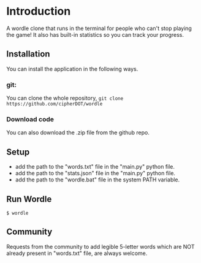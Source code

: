 # Introduction
A wordle clone that runs in the terminal for people who can't stop playing the game!
It also has built-in statistics so you can track your progress. 

## Installation
You can install the application in the following ways.
  ### git:
  You can clone the whole repository,
    ```
    git clone https://github.com/cipherDOT/wordle
    ```
  ### Download code
  You can also download the .zip file from the github repo.
  
  
## Setup
- add the path to the "words.txt" file in the "main.py" python file.
- add the path to the "stats.json" file in the "main.py" python file.
- add the path to the "wordle.bat" file in the system PATH variable.

## Run Wordle
```
$ wordle
```


## Community
Requests from the community to add legible 5-letter words which are NOT already present in "words.txt" file, are always welcome. 
